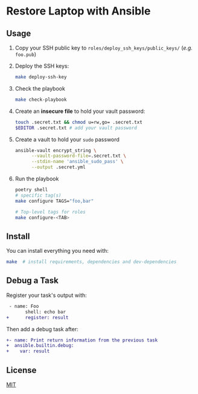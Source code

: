 # Restore Laptop with Ansible

## Usage

1. Copy your SSH public key to `roles/deploy_ssh_keys/public_keys/` (_e.g._ `foo.pub`)
1. Deploy the SSH keys:

      ```sh
      make deploy-ssh-key
      ```

1. Check the playbook

      ```sh
      make check-playbook
      ```

1. Create an **insecure file** to hold your vault password:

      ```sh
      touch .secret.txt && chmod u=rw,go= .secret.txt
      $EDITOR .secret.txt # add your vault password
      ```

2. Create a vault to hold your `sudo` password

      ```sh
      ansible-vault encrypt_string \
            --vault-password-file=.secret.txt \
            --stdin-name 'ansible_sudo_pass' \
            --output .secret.yml
      ```

3. Run the playbook

      ```sh
      poetry shell
      # specific tag(s)
      make configure TAGS="foo,bar"

      # Top-level tags for roles
      make configure-<TAB>
      ```

## Install

You can install everything you need with:

```sh
make  # install requirements, dependencies and dev-dependencies
```

## Debug a Task

Register your task's output with:

```diff
 - name: Foo
       shell: echo bar
+      register: result
```

Then add a debug task after:

```diff
+- name: Print return information from the previous task
+  ansible.builtin.debug:
+    var: result
```

## License

[MIT][MIT]

[MIT]: https://mit-license.org/

